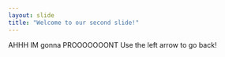 ```yaml
---
layout: slide
title: "Welcome to our second slide!"
---
```

AHHH IM gonna PROOOOOOONT
Use the left arrow to go back!
